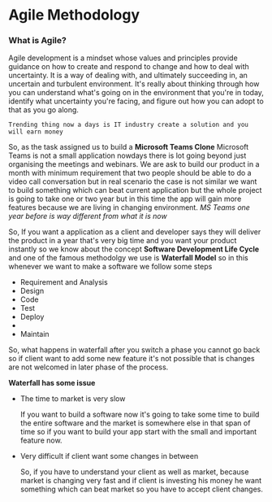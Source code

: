 Agile Methodology
==============

### What is Agile?
Agile development is a mindset whose values and principles provide guidance on how to create and respond to change and how to deal with uncertainty.
It is a way of dealing with, and ultimately succeeding in, an uncertain and turbulent environment. It's really about thinking through how you can understand what's going on in the environment that you're in today, identify what uncertainty you're facing, and figure out how you can adopt to that as you go along.

`Trending thing now a days is IT industry create a solution and you will earn money`

So, as the task assigned us to build a **Microsoft Teams Clone** 
Microsoft Teams is not a small application nowdays there is lot going beyond just organising the meetings and webinars. We are ask to build our product in a month with minimum requirement that two people should be able to do a video call conversation but in real scenario the case is not similar we want to build something which can beat current application but the whole project is going to take one or two year but in this time the app will gain more features because we are living in changing environment.
*MS Teams one year before is way different from what it is now*


So, If you want a application as a client and developer says they will deliver the product in a year that's very big time and you want your product instantly so we know about the concept **Software Development Life Cycle** and one of the famous methodolgy we use is **Waterfall Model** so in this whenever we want to make a software we follow some steps
<ul>
  <li>Requirement and Analysis</li>
  <li>Design</li>
  <li>Code</li>
  <li>Test</li>
  <li>Deploy<li>
  <li>Maintain</li>
</ul>
So, what happens in waterfall after you switch a phase you cannot go back so if client want to add some new feature it's not possible that is changes are not welcomed in later phase of the process.

**Waterfall has some issue**
<ul>
  <li>The time to market is very slow</li>
  <p>If you want to build a software now it's going to take some time to build the entire software and the market is somewhere else in that span of time so if you want to build your app start with the small and important feature now.</p>
  <li>Very difficult if client want some changes in between</li>
  <p>So, if you have to understand your client as well as market, because market is changing very fast and if client is investing his money he want something which can beat market so you have to accept client changes.</p>
</ul>
  





